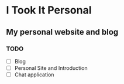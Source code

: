 # I Took It Personal

## My personal website and blog

### TODO

- [ ] Blog
- [ ] Personal Site and Introduction
- [ ] Chat application 
